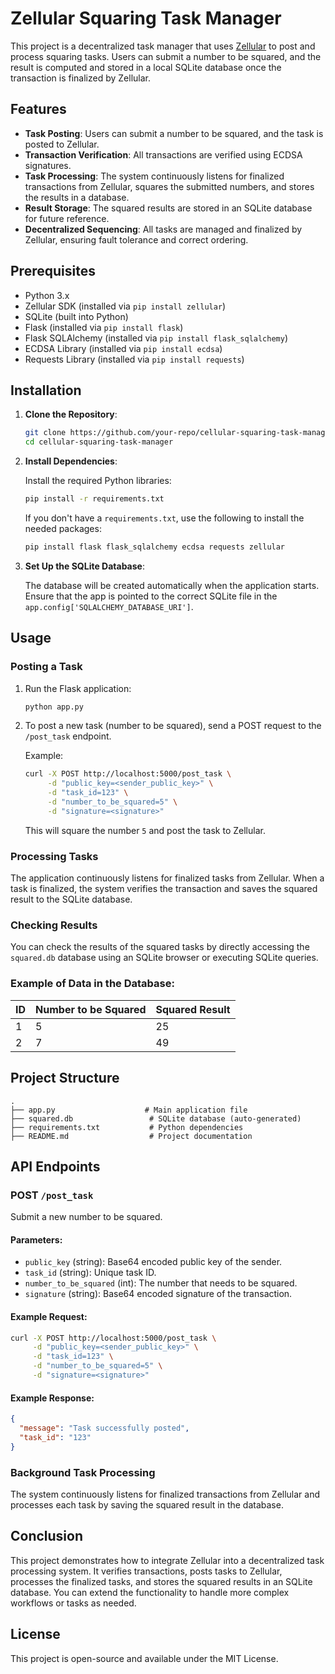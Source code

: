 # Zellular Squaring Task Manager

This project is a decentralized task manager that uses [Zellular](https://docs.zellular.xyz) to post and process squaring tasks. Users can submit a number to be squared, and the result is computed and stored in a local SQLite database once the transaction is finalized by Zellular.

## Features

- **Task Posting**: Users can submit a number to be squared, and the task is posted to Zellular.
- **Transaction Verification**: All transactions are verified using ECDSA signatures.
- **Task Processing**: The system continuously listens for finalized transactions from Zellular, squares the submitted numbers, and stores the results in a database.
- **Result Storage**: The squared results are stored in an SQLite database for future reference.
- **Decentralized Sequencing**: All tasks are managed and finalized by Zellular, ensuring fault tolerance and correct ordering.

## Prerequisites

- Python 3.x
- Zellular SDK (installed via `pip install zellular`)
- SQLite (built into Python)
- Flask (installed via `pip install flask`)
- Flask SQLAlchemy (installed via `pip install flask_sqlalchemy`)
- ECDSA Library (installed via `pip install ecdsa`)
- Requests Library (installed via `pip install requests`)

## Installation

1. **Clone the Repository**:

    ```bash
    git clone https://github.com/your-repo/cellular-squaring-task-manager.git
    cd cellular-squaring-task-manager
    ```

2. **Install Dependencies**:

    Install the required Python libraries:

    ```bash
    pip install -r requirements.txt
    ```

    If you don't have a `requirements.txt`, use the following to install the needed packages:

    ```bash
    pip install flask flask_sqlalchemy ecdsa requests zellular
    ```

3. **Set Up the SQLite Database**:

    The database will be created automatically when the application starts. Ensure that the app is pointed to the correct SQLite file in the `app.config['SQLALCHEMY_DATABASE_URI']`.

## Usage

### Posting a Task

1. Run the Flask application:

    ```bash
    python app.py
    ```

2. To post a new task (number to be squared), send a POST request to the `/post_task` endpoint.

    Example:

    ```bash
    curl -X POST http://localhost:5000/post_task \
         -d "public_key=<sender_public_key>" \
         -d "task_id=123" \
         -d "number_to_be_squared=5" \
         -d "signature=<signature>"
    ```

    This will square the number `5` and post the task to Zellular.

### Processing Tasks

The application continuously listens for finalized tasks from Zellular. When a task is finalized, the system verifies the transaction and saves the squared result to the SQLite database.

### Checking Results

You can check the results of the squared tasks by directly accessing the `squared.db` database using an SQLite browser or executing SQLite queries.

### Example of Data in the Database:

| ID  | Number to be Squared | Squared Result |
| --- | -------------------- | -------------- |
| 1   | 5                    | 25             |
| 2   | 7                    | 49             |

## Project Structure

```plaintext
.
├── app.py                    # Main application file
├── squared.db                 # SQLite database (auto-generated)
├── requirements.txt           # Python dependencies
├── README.md                  # Project documentation
```

## API Endpoints

### POST `/post_task`

Submit a new number to be squared.

#### Parameters:

- `public_key` (string): Base64 encoded public key of the sender.
- `task_id` (string): Unique task ID.
- `number_to_be_squared` (int): The number that needs to be squared.
- `signature` (string): Base64 encoded signature of the transaction.

#### Example Request:

```bash
curl -X POST http://localhost:5000/post_task \
     -d "public_key=<sender_public_key>" \
     -d "task_id=123" \
     -d "number_to_be_squared=5" \
     -d "signature=<signature>"
```

#### Example Response:

```json
{
  "message": "Task successfully posted",
  "task_id": "123"
}
```

### Background Task Processing

The system continuously listens for finalized transactions from Zellular and processes each task by saving the squared result in the database.

## Conclusion

This project demonstrates how to integrate Zellular into a decentralized task processing system. It verifies transactions, posts tasks to Zellular, processes the finalized tasks, and stores the squared results in an SQLite database. You can extend the functionality to handle more complex workflows or tasks as needed.

## License

This project is open-source and available under the MIT License.
